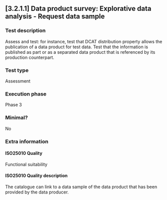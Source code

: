 
## [3.2.1.1] Data product survey: Explorative data analysis - Request data sample
 
### Test description
Assess and test: for instance, test that DCAT distribution property allows the publication of a data product for test data. Test that the information is published as part or as a separated data product that is referenced by its production counterpart.
 
### Test type
Assessment
 
### Execution phase
Phase 3
 
### Minimal?
No
 
### Extra information
#### ISO25010 Quality
Functional suitability
#### ISO25010 Quality description
The catalogue can link to a data sample of the data product that has been provided by the data producer.
    